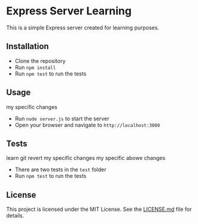 # Express Server Learning

This is a simple Express server created for learning purposes.

## Installation

-   Clone the repository
-   Run `npm install`
-   Run `npm test` to run the tests

## Usage

my specific changes

-   Run `node server.js` to start the server
-   Open your browser and navigate to `http://localhost:3000`

## Tests

learn git revert
my specific changes
my specific abowe changes

-   There are two tests in the `test` folder
-   Run `npm test` to run the tests

## License

This project is licensed under the MIT License. See the [LICENSE.md](LICENSE.md) file for details.
